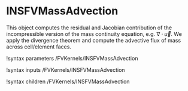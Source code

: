 # INSFVMassAdvection

This object computes the residual and Jacobian contribution of the
incompressible version of the mass continuity equation, e.g. $\nabla\cdot\vec
u$. We apply the divergence theorem and compute the advective flux of mass
across cell/element faces.

!syntax parameters /FVKernels/INSFVMassAdvection

!syntax inputs /FVKernels/INSFVMassAdvection

!syntax children /FVKernels/INSFVMassAdvection
